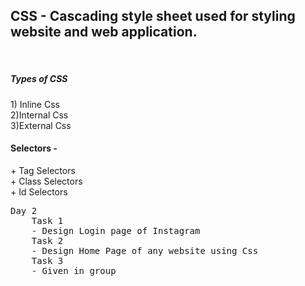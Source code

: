 <h2>CSS - Cascading style sheet used for styling website and web application.</h2><br>


<h5>Types of CSS</h5>
1) Inline Css<br>
2)Internal Css<br>
3)External Css<br>



<h4>Selectors -</h4>
+ Tag Selectors<br>
+ Class Selectors<br>
+ Id Selectors<br>

<pre font:30px>
Day 2
    Task 1
    - Design Login page of Instagram
    Task 2
    - Design Home Page of any website using Css
    Task 3
    - Given in group
    </pre>